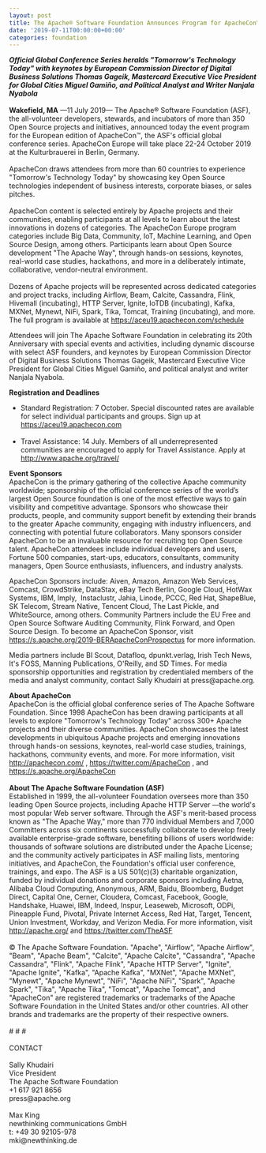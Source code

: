 ```yaml
---
layout: post
title: The Apache® Software Foundation Announces Program for ApacheCon™ Europe
date: '2019-07-11T00:00:00+00:00'
categories: foundation
---
```

<div><strong><em>Official Global Conference Series heralds &quot;Tomorrow's Technology Today&quot; with keynotes by European Commission Director of Digital Business Solutions Thomas Gageik, Mastercard Executive Vice President for Global Cities Miguel Gamiño, and Political Analyst and Writer Nanjala Nyabola</em></strong></div> 
  <div><br /></div> 
  <div><strong>Wakefield, MA</strong> —11 July 2019— The Apache® Software Foundation (ASF), the all-volunteer developers, stewards, and incubators of more than 350 Open Source projects and initiatives, announced today the event program for the European edition of ApacheCon™, the ASF's official global conference series. ApacheCon Europe will take place 22-24 October 2019 at the Kulturbrauerei in Berlin, Germany.</div> 
  <div><br /></div> 
  <div>ApacheCon draws attendees from more than 60 countries to experience &quot;Tomorrow's Technology Today&quot; by showcasing key Open Source technologies independent of business interests, corporate biases, or sales pitches.&nbsp;</div> 
  <div><br /></div> 
  <div>ApacheCon content is selected entirely by Apache projects and their communities, enabling participants at all levels to learn about the latest innovations in dozens of categories. The ApacheCon Europe program categories include Big Data, Community, IoT, Machine Learning, and Open Source Design, among others. Participants learn about Open Source development &quot;The Apache Way&quot;, through hands-on sessions, keynotes, real-world case studies, hackathons, and more in a deliberately intimate, collaborative, vendor-neutral environment.</div> 
  <div><br /></div> 
  <div>Dozens of Apache projects will be represented across dedicated categories and project tracks, including Airflow, Beam, Calcite, Cassandra, Flink, Hivemall (incubating), HTTP Server, Ignite, IoTDB (incubating), Kafka, MXNet, Mynewt, NiFi, Spark, Tika, Tomcat, Training (incubating), and more. The full program is available at <a href="https://aceu19.apachecon.com/schedule">https://aceu19.apachecon.com/schedule</a> <span style="white-space: pre;"> </span></div> 
  <p>Attendees will join The Apache Software Foundation in celebrating its 20th Anniversary with special events and activities, including dynamic discourse with select ASF founders, and keynotes by European Commission Director of Digital Business Solutions Thomas Gageik, Mastercard Executive Vice President for Global Cities Miguel Gamiño, and political analyst and writer Nanjala Nyabola.</p> 
  <div><strong>Registration and Deadlines</strong></div> 
  <div> 
    <ul> 
      <li>Standard Registration: 7 October. Special discounted rates are available for select individual participants and groups. Sign up at <a href="https://aceu19.apachecon.com/">https://aceu19.apachecon.com</a> <br /><br /></li> 
      <li>Travel Assistance: 14 July. Members of all underrepresented communities are encouraged to apply for Travel Assistance. Apply at <a href="http://www.apache.org/travel/">http://www.apache.org/travel/</a></li> 
    </ul> 
  </div> 
  <div><strong>Event Sponsors</strong></div> 
  <div>ApacheCon is the primary gathering of the collective Apache community worldwide; sponsorship of the official conference series of the world’s largest Open Source foundation is one of the most effective ways to gain visibility and competitive advantage. Sponsors who showcase their products, people, and community support benefit by extending their brands to the greater Apache community, engaging with industry influencers, and connecting with potential future collaborators. Many sponsors consider ApacheCon to be an invaluable resource for recruiting top Open Source talent. ApacheCon attendees include individual developers and users, Fortune 500 companies, start-ups, educators, consultants, community managers, Open Source enthusiasts, influencers, and industry analysts.&nbsp;</div> 
  <div> 
    <p>ApacheCon Sponsors include: Aiven, Amazon, Amazon Web Services, Comcast, CrowdStrike, DataStax, eBay Tech Berlin, Google Cloud, HotWax Systems, IBM, Imply,&nbsp; Instaclustr, Jahia, Linode, PCCC, Red Hat, ShapeBlue, SK Telecom, Stream Native, Tencent Cloud, The Last Pickle, and WhiteSource, among others. Community Partners include the EU Free and Open Source Software Auditing Community, Flink Forward, and Open Source Design. To become an ApacheCon Sponsor, visit <a href="https://s.apache.org/2019-BERApacheConProspectus">https://s.apache.org/2019-BERApacheConProspectus</a> for more information.</p> 
  </div> 
  <div> 
    <p>Media partners include BI Scout, Datafloq, dpunkt.verlag, Irish Tech News, It's FOSS, Manning Publications, O'Reilly, and SD Times. For media sponsorship opportunities and registration by credentialed members of the media and analyst community, contact Sally Khudairi at press@apache.org.</p> 
  </div> 
  <div><strong>About ApacheCon</strong></div> 
  <div>ApacheCon is the official global conference series of The Apache Software Foundation. Since 1998 ApacheCon has been drawing participants at all levels to explore &quot;Tomorrow's Technology Today&quot; across 300+ Apache projects and their diverse communities. ApacheCon showcases the latest developments in ubiquitous Apache projects and emerging innovations through hands-on sessions, keynotes, real-world case studies, trainings, hackathons, community events, and more. For more information, visit <a href="http://apachecon.com/">http://apachecon.com/</a> , <a href="https://twitter.com/ApacheCon">https://twitter.com/ApacheCon</a> , and <a href="https://s.apache.org/ApacheCon">https://s.apache.org/ApacheCon</a></div> 
  <div><br /></div> 
  <div><strong>About The Apache Software Foundation (ASF)</strong></div> 
  <div>Established in 1999, the all-volunteer Foundation oversees more than 350 leading Open Source projects, including Apache HTTP Server —the world's most popular Web server software. Through the ASF's merit-based process known as &quot;The Apache Way,&quot; more than 770 individual Members and 7,000 Committers across six continents successfully collaborate to develop freely available enterprise-grade software, benefiting billions of users worldwide: thousands of software solutions are distributed under the Apache License; and the community actively participates in ASF mailing lists, mentoring initiatives, and ApacheCon, the Foundation's official user conference, trainings, and expo. The ASF is a US 501(c)(3) charitable organization, funded by individual donations and corporate sponsors including Aetna, Alibaba Cloud Computing, Anonymous, ARM, Baidu, Bloomberg, Budget Direct, Capital One, Cerner, Cloudera, Comcast, Facebook, Google, Handshake, Huawei, IBM, Indeed, Inspur, Leaseweb, Microsoft, ODPi, Pineapple Fund, Pivotal, Private Internet Access, Red Hat, Target, Tencent, Union Investment, Workday, and Verizon Media. For more information, visit <a href="http://apache.org/">http://apache.org/</a> and <a href="https://twitter.com/TheASF">https://twitter.com/TheASF</a></div> 
  <div><br /></div> 
  <div>© The Apache Software Foundation. &quot;Apache&quot;, &quot;Airflow&quot;, &quot;Apache Airflow&quot;, &quot;Beam&quot;, &quot;Apache Beam&quot;, &quot;Calcite&quot;, &quot;Apache Calcite&quot;, &quot;Cassandra&quot;, &quot;Apache Cassandra&quot;, &quot;Flink&quot;, &quot;Apache Flink&quot;, &quot;Apache HTTP Server&quot;, &quot;Ignite&quot;, &quot;Apache Ignite&quot;, &quot;Kafka&quot;, &quot;Apache Kafka&quot;, &quot;MXNet&quot;, &quot;Apache MXNet&quot;, &quot;Mynewt&quot;, &quot;Apache Mynewt&quot;, &quot;NiFi&quot;, &quot;Apache NiFi&quot;, &quot;Spark&quot;, &quot;Apache Spark&quot;, &quot;Tika&quot;, &quot;Apache Tika&quot;, &quot;Tomcat&quot;, &quot;Apache Tomcat&quot;, and &quot;ApacheCon&quot; are registered trademarks or trademarks of the Apache Software Foundation in the United States and/or other countries. All other brands and trademarks are the property of their respective owners.</div> 
  <div><br /></div> 
  <div># # #</div> 
  <div><br /></div> 
  <div>CONTACT</div> 
  <div><br /></div> 
  <div>Sally Khudairi</div> 
  <div>Vice President</div> 
  <div>The Apache Software Foundation</div> 
  <div>+1 617 921 8656</div> 
  <div>press@apache.org</div> 
  <div><br /></div> 
  <div>Max King</div> 
  <div>newthinking communications GmbH</div> 
  <div>t: +49 30 92105-978</div> 
  <div>mki@newthinking.de</div>
